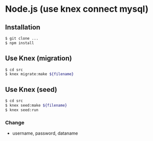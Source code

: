 # Node.js (use knex connect mysql)

## Installation
```sh 
$ git clone ...
$ npm install
```

## Use Knex (migration)
```sh
$ cd src
$ knex migrate:make ${filename}
```

## Use Knex (seed)
```sh
$ cd src
$ knex seed:make ${filename}
$ knex seed:run
```

### Change
- username, password, dataname 
